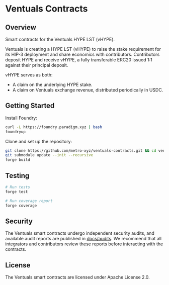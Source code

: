 # Ventuals Contracts

## Overview

Smart contracts for the Ventuals HYPE LST (vHYPE).

Ventuals is creating a HYPE LST (vHYPE) to raise the stake requirement for its HIP-3 deployment and share economics with contributors.
Contributors deposit HYPE and receive vHYPE, a fully transferable ERC20 issued 1:1 against their principal deposit.

vHYPE serves as both:

- A claim on the underlying HYPE stake.
- A claim on Ventuals exchange revenue, distributed periodically in USDC.

## Getting Started

Install Foundry:

```bash
curl -L https://foundry.paradigm.xyz | bash
foundryup
```

Clone and set up the repository:

```bash
git clone https://github.com/metro-xyz/ventuals-contracts.git && cd ventuals-contracts
git submodule update --init --recursive
forge build
```

## Testing

```bash
# Run tests
forge test

# Run coverage report
forge coverage
```

## Security

The Ventuals smart contracts undergo independent security audits, and available audit reports are published in [docs/audits](docs/audits). We recommend
that all integrators and contributors review these reports before interacting with the contracts.

## License

The Ventuals smart contracts are licensed under Apache License 2.0.
